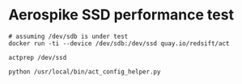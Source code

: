 # Aerospike SSD performance test

    # assuming /dev/sdb is under test
    docker run -ti --device /dev/sdb:/dev/ssd quay.io/redsift/act
    
    actprep /dev/ssd

    python /usr/local/bin/act_config_helper.py

    